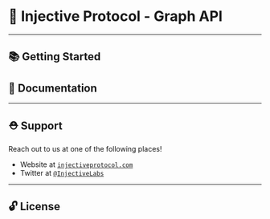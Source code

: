 # 🌟 Injective Protocol - Graph API

---

## 📚 Getting Started

## 📖 Documentation

---

## ⛑ Support

Reach out to us at one of the following places!

- Website at <a href="https://injectiveprotocol.com" target="_blank">`injectiveprotocol.com`</a>
- Twitter at <a href="https://twitter.com/InjectiveLabs" target="_blank">`@InjectiveLabs`</a>

---

## 🔓 License

